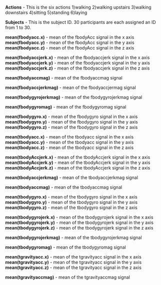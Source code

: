 **Actions** - This is the six actions
		1)walking
		2)walking upstairs
		3)walking downstairs
		4)sitting
		5)standing
		6)laying

**Subjects** - This is the subject ID. 30 participants are each assigned an ID from 1 to 30.

**mean(fbodyacc.x)** - mean of the fbodyAcc signal in the x axis
**mean(fbodyacc.y)** - mean of the fbodyAcc signal in the y axis
**mean(fbodyacc.z)** - mean of the fbodyAcc signal in the z axis

**mean(fbodyaccjerk.x)** - mean of the fbodyaccjerk signal in the x axis
**mean(fbodyaccjerk.y)** - mean of the fbodyaccjerk signal in the y axis
**mean(fbodyaccjerk.z)** - mean of the fbodyaccjerk signal in the z axis

**mean(fbodyaccmag)** - mean of the fbodyaccmag signal

**mean(fbodyaccjerkmag)** - mean of the fbodyaccjermag signal

**mean(fbodygyrojerkmag)** - mean of the fbodygyrojerkmag signal

**mean(fbodygyromag)** - mean of the fbodygyromag signal

**mean(fbodygyro.x)** - mean of the fbodygyro signal in the x axis
**mean(fbodygyro.y)** - mean of the fbodygyro signal in the y axis
**mean(fbodygyro.z)** - mean of the fbodygyro signal in the z axis

**mean(tbodyacc.x)** - mean of the tbodyacc signal in the x axis
**mean(tbodyacc.y)** - mean of the tbodyacc signal in the y axis
**mean(tbodyacc.z)** - mean of the tbodyacc signal in the z axis

**mean(tbodyAccjerk.x)** - mean of the tbodyAccjerk signal in the x axis
**mean(tbodyAccjerk.y)** - mean of the tbodyAccjerk signal in the y axis
**mean(tbodyAccjerk.z)** - mean of the tbodyAccjerk signal in the z axis

**mean(tbodyaccjerkmag)** - mean of the tbodyaccjerkmag signal

**mean(tbodyaccmag)** - mean of the tbodyaccmag signal

**mean(tbodygyro.x)** - mean of the tbodygyro signal in the x axis
**mean(tbodygyro.y)** - mean of the tbodygyro signal in the y axis
**mean(tbodygyro.z)** - mean of the tbodygyro signal in the z axis

**mean(tbodygyrojerk.x)** - mean of the tbodygyrojerk signal in the x axis
**mean(tbodygyrojerk.y)** - mean of the tbodygyrojerk signal in the y axis
**mean(tbodygyrojerk.z)** - mean of the tbodygyrojerk signal in the z axis

**mean(tbodygyrojerkmag)** - mean of the tbodygyrojerkmag signal 

**mean(tbodygyromag)** - mean of the tbodygyromag signal

**mean(tgravityacc.x)** - mean of the tgravityacc signal in the x axis
**mean(tgravityacc.y)** - mean of the tgravityacc signal in the y axis
**mean(tgravityacc.z)** - mean of the tgravityacc signal in the z axis

**mean(tgravityaccmag)** - mean of the tgravityaccmag signal
